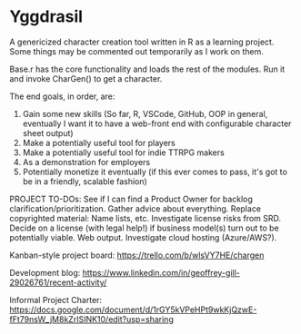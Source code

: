 # Yggdrasil
A genericized character creation tool written in R as a learning project.
Some things may be commented out temporarily as I work on them.

Base.r has the core functionality and loads the rest of the modules. Run it and invoke CharGen() to get a character.

The end goals, in order, are:
1) Gain some new skills (So far, R, VSCode, GitHub, OOP in general, eventually I want it to have a web-front end with configurable character sheet output)
2) Make a potentially useful tool for players
3) Make a potentially useful tool for indie TTRPG makers
4) As a demonstration for employers
5) Potentially monetize it eventually (if this ever comes to pass, it's got to be in a friendly, scalable fashion)

PROJECT TO-DOs: See if I can find a Product Owner for backlog clarification/prioritization. Gather advice about everything. Replace copyrighted material: Name lists, etc. Investigate license risks from SRD. Decide on a license (with legal help!) if business model(s) turn out to be potentially viable. Web output. Investigate cloud hosting (Azure/AWS?).

Kanban-style project board: https://trello.com/b/wlsVY7HE/chargen

Development blog: https://www.linkedin.com/in/geoffrey-gill-29026761/recent-activity/

Informal Project Charter: https://docs.google.com/document/d/1rGY5kVPeHPt9wkKjQzwE-fFt79nsW_jM8kZrISINK10/edit?usp=sharing